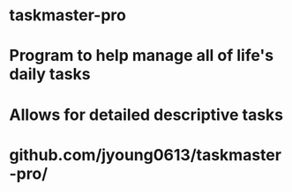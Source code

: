# taskmaster-pro

# Program to help manage all of life's daily tasks

# Allows for detailed descriptive tasks

# github.com/jyoung0613/taskmaster-pro/
